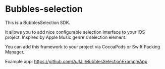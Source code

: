 # Bubbles-selection

This is a BubblesSelection SDK. 

It allows you to add nice configurable selection interface to your iOS project. Inspired by Apple Music genre's selection element.

You can add this framework to your project via CocoaPods or Swift Packing Manager.

Example app: https://github.com/AJIJIi/BubblesSelectionExampleApp

